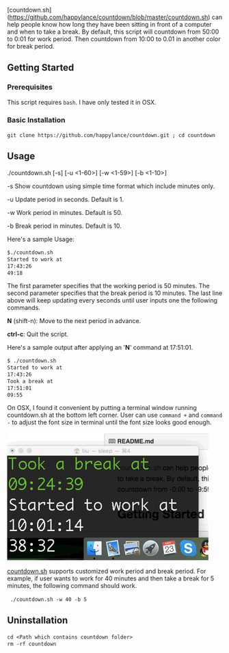[countdown.sh] (https://github.com/happylance/countdown/blob/master/countdown.sh) can help people know how long they have been sitting in front of a computer and when to take a break.
By default, this script will countdown from 50:00 to 0:01 for work period. Then countdown from 10:00 to 0.01 in another color for break period.

## Getting Started
### Prerequisites
This script requires `bash`. I have only tested it in OSX.
### Basic Installation
`git clone https://github.com/happylance/countdown.git ; cd countdown`

## Usage
./countdown.sh [-s] [-u \<1-60\>] [-w \<1-59\>] [-b \<1-10\>]

-s Show countdown using simple time format which include minutes only.

-u Update period in seconds. Default is 1.

-w Work period in minutes. Default is 50.

-b Break period in minutes. Default is 10.

Here's a sample Usage:
```
$./countdown.sh
Started to work at
17:43:26
49:18
```
The first parameter specifies that the working period is 50 minutes. The second parameter specifies that the break period is 10 minutes. The last line above will keep updating every seconds until user inputs one the following commands.

**N** (shift-n): Move to the next period in advance.

**ctrl-c**: Quit the script.

Here's a sample output after applying an '**N**' command at 17:51:01.
```
$ ./countdown.sh
Started to work at
17:43:26
Took a break at
17:51:01
09:55
```
On OSX, I found it convenient by putting a terminal window running countdown.sh at the bottom left corner. 
User can use `command +` and `command -` to adjust the font size in terminal until the font size looks good enough.

![screencast](/images/screencast.gif)

[countdown.sh](https://github.com/happylance/countdown/blob/master/countdown.sh) supports customized work period and break period. For example, if user wants to work for 40 minutes and then take a break for 5 minutes, the following command should work.

` ./countdown.sh -w 40 -b 5`

## Uninstallation
```
cd <Path which contains countdown folder>
rm -rf countdown
```
